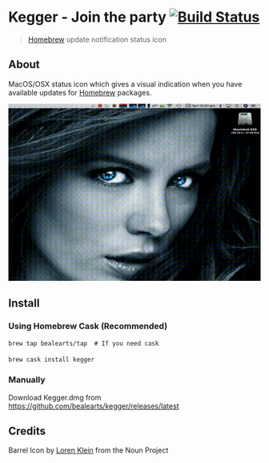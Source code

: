 # Kegger - Join the party [![Build Status](https://travis-ci.org/bealearts/kegger.svg?branch=master)](https://travis-ci.org/bealearts/kegger)

> [Homebrew](https://brew.sh/) update notification status icon

## About

MacOS/OSX status icon which gives a visual indication when you have available updates for [Homebrew](https://brew.sh/) packages.

![Demo](docs/demo.gif)

## Install

### Using Homebrew Cask (Recommended)

```shell
brew tap bealearts/tap  # If you need cask

brew cask install kegger
```

### Manually

Download Kegger.dmg from https://github.com/bealearts/kegger/releases/latest

## Credits

Barrel Icon by [Loren Klein](https://thenounproject.com/lorenklein/) from the Noun Project
